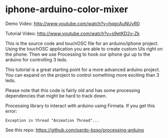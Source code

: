 iphone-arduino-color-mixer
==========================

Demo Video:
http://www.youtube.com/watch?v=hqgcAuNUyR0


Tutorial Video:
http://www.youtube.com/watch?v=s9etKD2y-Zk

This is the source code and touchOSC file for an arduino/iphone project.  
Using the touchOSC application you are able to create custom UIs right on the phone.
Then we use Processing to hook our iphone gui up to the arduino for controlling 3 leds.

This tutorial is a great starting point for a more advanced arduino project.  You can
expand on the project to control something more exciting than 3 leds.  

Please note that this code is fairly old and has some processing dependencies that
might be hard to track down.


Processing library to interact with arduino using Firmata.
If you get this error:

    Exception in thread "Animation Thread"...

See this repo:
https://github.com/pardo-bsso/processing-arduino



